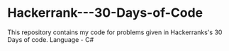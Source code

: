 # Hackerrank---30-Days-of-Code
This repository contains my code for problems given in Hackerranks's 30 Days of code. Language - C#
